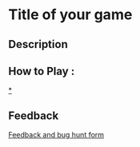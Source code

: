 # Title of your game

## Description

## How to Play :
[*](my_game.exe)
## Feedback
[Feedback and bug hunt form](https://docs.google.com/forms/d/e/1FAIpQLSe44ZSfRautmfjn2AUYWKTJZ0JKL6YW4A5QvtlKuwliU8lxvA/viewform?usp=sf_link)
